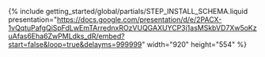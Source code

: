 {% include getting_started/global/partials/STEP_INSTALL_SCHEMA.liquid 
   presentation="https://docs.google.com/presentation/d/e/2PACX-1vQqtuPafgQiSpFdLwEmTArrednxROzVUQGAXUYCP3j1asMSkbVD7Xw5oKzuAfas6Eha6ZwPMLdks_dR/embed?start=false&loop=true&delayms=999999" 
   width="920" height="554" %}
